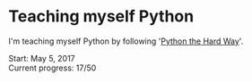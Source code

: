 # Teaching myself Python
I'm teaching myself Python by following '[Python the Hard Way](https://learnpythonthehardway.org/python3/)'.

Start: May 5, 2017  
Current progress: 17/50  
